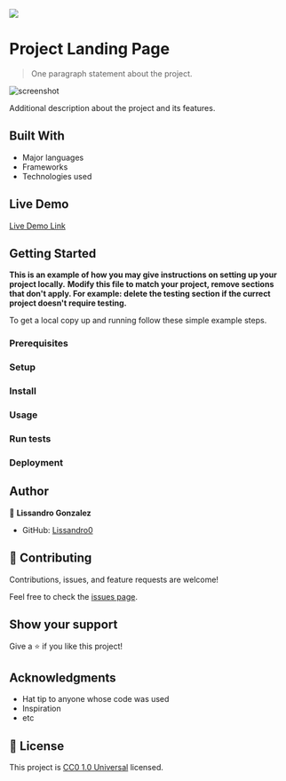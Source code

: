 ![](https://img.shields.io/badge/Uneweb-blue)

# Project Landing Page

> One paragraph statement about the project.

![screenshot](./app_screenshot_1)

Additional description about the project and its features.

## Built With

- Major languages
- Frameworks
- Technologies used

## Live Demo

[Live Demo Link](https://lissandro0.github.io/landing_page_lissandro_16nov23/)


## Getting Started

**This is an example of how you may give instructions on setting up your project locally.**
**Modify this file to match your project, remove sections that don't apply. For example: delete the testing section if the currect project doesn't require testing.**


To get a local copy up and running follow these simple example steps.

### Prerequisites

### Setup

### Install

### Usage

### Run tests

### Deployment



## Author

👤 **Lissandro Gonzalez**

- GitHub: [Lissandro0](https://github.com/Lissandro0)
## 🤝 Contributing

Contributions, issues, and feature requests are welcome!

Feel free to check the [issues page](issues/).

## Show your support

Give a ⭐️ if you like this project!

## Acknowledgments

- Hat tip to anyone whose code was used
- Inspiration
- etc

## 📝 License

This project is [CC0 1.0 Universal](LICENSE) licensed.